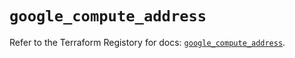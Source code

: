 # `google_compute_address`

Refer to the Terraform Registory for docs: [`google_compute_address`](https://registry.terraform.io/providers/hashicorp/google/4.73.0/docs/resources/compute_address).
